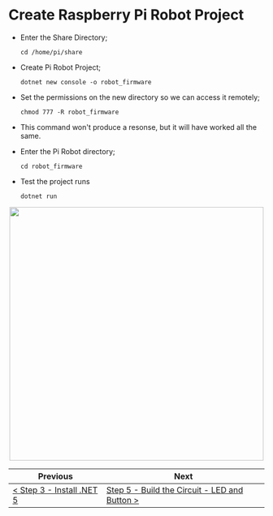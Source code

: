 # Create Raspberry Pi Robot Project #

- Enter the Share Directory;

    ```
    cd /home/pi/share
    ```

- Create Pi Robot Project;

    ```
    dotnet new console -o robot_firmware
    ```

- Set the permissions on the new directory so we can access it remotely;

    ```
    chmod 777 -R robot_firmware
    ```

- This command won't produce a resonse, but it will have worked all the same.

- Enter the Pi Robot directory;

    ```
    cd robot_firmware
    ```

- Test the project runs

    ```
    dotnet run
    ```

<p align="center">
    <img src="images/04-hello-world.png" width="500px" >
</p>

| Previous | Next |
| -------- | ---- |
| [< Step 3 - Install .NET 5](03-install-dot-net-5.md) | [Step 5 - Build the Circuit - LED and Button >](05-build-circuit-led-and-button.md) |